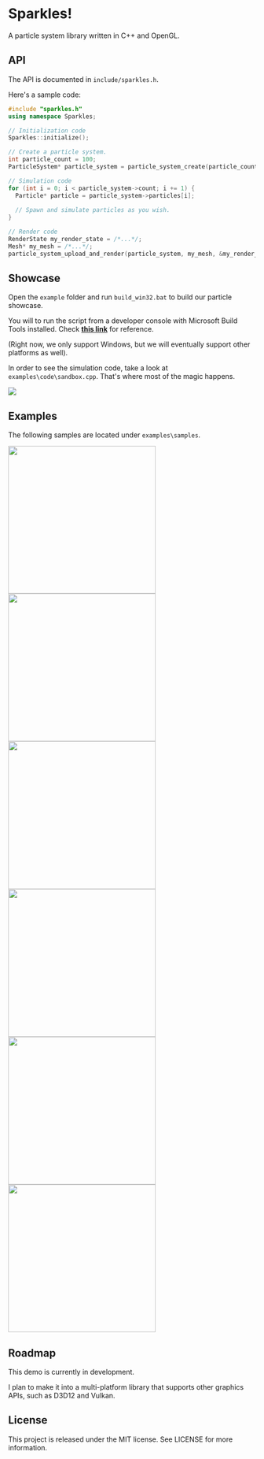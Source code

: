 # Sparkles!
A particle system library written in C++ and OpenGL.

## API

The API is documented in ```include/sparkles.h```.

Here's a sample code:
``` C++
#include "sparkles.h"
using namespace Sparkles;

// Initialization code
Sparkles::initialize();

// Create a particle system.
int particle_count = 100;
ParticleSystem* particle_system = particle_system_create(particle_count);

// Simulation code
for (int i = 0; i < particle_system->count; i += 1) {
  Particle* particle = particle_system->particles[i];
  
  // Spawn and simulate particles as you wish.
}

// Render code
RenderState my_render_state = /*...*/;
Mesh* my_mesh = /*...*/;
particle_system_upload_and_render(particle_system, my_mesh, &my_render_state);
```

## Showcase

Open the ```example``` folder and run ```build_win32.bat``` to build our particle showcase.

You will to run the script from a developer console with Microsoft Build Tools installed. 
Check __[this link](https://learn.microsoft.com/en-us/cpp/build/building-on-the-command-line)__ for reference.

(Right now, we only support Windows, but we will eventually support other platforms as well).

In order to see the simulation code, take a look at ```examples\code\sandbox.cpp```. That's where most of the magic happens. 

<img src="/example/images/editor.gif"/>

## Examples

The following samples are located under ```examples\samples```.

<div style="display: grid;">
<img src="/example/images/firework1.gif" height="300"/>
<img src="/example/images/firework2.gif" height="300"/>
<img src="/example/images/fire.gif" height="300"/>
<img src="/example/images/cold_fire.gif" height="300"/>
<img src="/example/images/pulse1.gif" height="300"/>
<img src="/example/images/pulse2.gif" height="300"/>
</div>

## Roadmap

This demo is currently in development. 

I plan to make it into a multi-platform library that supports other graphics APIs, such as D3D12 and Vulkan.

## License

This project is released under the MIT license. See LICENSE for more information.
